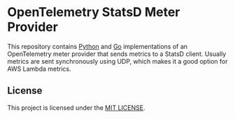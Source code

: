 # OpenTelemetry StatsD Meter Provider

This repository contains [Python](python/opentelemetry-sdk-extension-statsd) and [Go](go/metric/provider/statsd) implementations of an OpenTelemetry meter provider
that sends metrics to a StatsD client. Usually metrics are sent synchronously using UDP,
which makes it a good option for AWS Lambda metrics.

## License

This project is licensed under the [MIT LICENSE](LICENSE).

